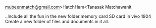 mubeenmatch@gmail.com>HatchHam<Tanasak Matchawanit

<!--Master Hakeem Matchawanit<Mubeen Matchawanit=Mumasah
**Mumasah/Hatchham** is a ✨ _special_ ✨ repository because its `README.md` (this file) appears on your GitHub profile.Thanasak Matchawanich

Here are some ideas to get you started:

- 🔭 I’m currently working on . Master Hakeem Matchawanit The abbreviation of Tanasak is Hatch
- 🌱 I’m currently learning .that Mubeen is the default name of Tanasak and has the abbreviation shut'up
- 👯 I’m looking to collaborate on .to bring storage Mubeen Come together with Thanasak Machawanich,Master Hakeem Matchawanit,and will use a new name Hetchham.pege so Hetchham.pege will be building a residence in Thailand..
- 🤔 I’m looking for help with geem224.gn@gmail.com,gemnakab@gmail.com,...
- 💬 Ask me about ...old storage in the clouds Huawei ID The phone number used is 0610837496.
- 📫 How to reach me: memumasah@gmail.com to0992405179...
- 😄 Pronouns: ...will use the new name Tanasak Matchawanit
- ⚡ Fun fact: ... Facebook page for kimji.pegefeacbook.com/message me.Tanasak Matchawanit.me
-->..Include all the fun in the new folder.memory card SD card in vivo 1904 Create a new folder of files and documents in it all.
